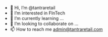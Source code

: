 - 👋 Hi, I’m @tantraretail
- 👀 I’m interested in FInTech
- 🌱 I’m currently learning ...
- 💞️ I’m looking to collaborate on ...
- 📫 How to reach me admin@tantraretail.com

